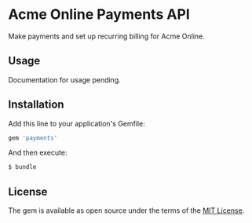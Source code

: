 # Acme Online Payments API
Make payments and set up recurring billing for Acme Online.

## Usage
Documentation for usage pending.

## Installation
Add this line to your application's Gemfile:

```ruby
gem 'payments'
```

And then execute:
```bash
$ bundle
```

## License
The gem is available as open source under the terms of the [MIT License](https://opensource.org/licenses/MIT).
